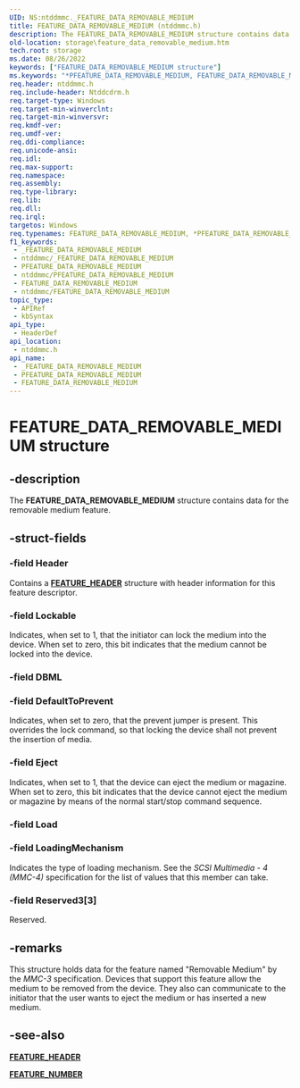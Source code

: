 ```yaml
---
UID: NS:ntddmmc._FEATURE_DATA_REMOVABLE_MEDIUM
title: FEATURE_DATA_REMOVABLE_MEDIUM (ntddmmc.h)
description: The FEATURE_DATA_REMOVABLE_MEDIUM structure contains data for the removable medium feature.
old-location: storage\feature_data_removable_medium.htm
tech.root: storage
ms.date: 08/26/2022
keywords: ["FEATURE_DATA_REMOVABLE_MEDIUM structure"]
ms.keywords: "*PFEATURE_DATA_REMOVABLE_MEDIUM, FEATURE_DATA_REMOVABLE_MEDIUM, FEATURE_DATA_REMOVABLE_MEDIUM structure [Storage Devices], PFEATURE_DATA_REMOVABLE_MEDIUM, PFEATURE_DATA_REMOVABLE_MEDIUM structure pointer [Storage Devices], _FEATURE_DATA_REMOVABLE_MEDIUM, ntddmmc/FEATURE_DATA_REMOVABLE_MEDIUM, ntddmmc/PFEATURE_DATA_REMOVABLE_MEDIUM, storage.feature_data_removable_medium, structs-CD-ROM_f9ce701e-11b7-478e-969e-c2744477d348.xml"
req.header: ntddmmc.h
req.include-header: Ntddcdrm.h
req.target-type: Windows
req.target-min-winverclnt: 
req.target-min-winversvr: 
req.kmdf-ver: 
req.umdf-ver: 
req.ddi-compliance: 
req.unicode-ansi: 
req.idl: 
req.max-support: 
req.namespace: 
req.assembly: 
req.type-library: 
req.lib: 
req.dll: 
req.irql: 
targetos: Windows
req.typenames: FEATURE_DATA_REMOVABLE_MEDIUM, *PFEATURE_DATA_REMOVABLE_MEDIUM
f1_keywords:
 - _FEATURE_DATA_REMOVABLE_MEDIUM
 - ntddmmc/_FEATURE_DATA_REMOVABLE_MEDIUM
 - PFEATURE_DATA_REMOVABLE_MEDIUM
 - ntddmmc/PFEATURE_DATA_REMOVABLE_MEDIUM
 - FEATURE_DATA_REMOVABLE_MEDIUM
 - ntddmmc/FEATURE_DATA_REMOVABLE_MEDIUM
topic_type:
 - APIRef
 - kbSyntax
api_type:
 - HeaderDef
api_location:
 - ntddmmc.h
api_name:
 - _FEATURE_DATA_REMOVABLE_MEDIUM
 - PFEATURE_DATA_REMOVABLE_MEDIUM
 - FEATURE_DATA_REMOVABLE_MEDIUM
---
```


# FEATURE_DATA_REMOVABLE_MEDIUM structure

## -description

The **FEATURE_DATA_REMOVABLE_MEDIUM** structure contains data for the removable medium feature.

## -struct-fields

### -field Header

Contains a [**FEATURE_HEADER**](ns-ntddmmc-_feature_header.md) structure with header information for this feature descriptor.

### -field Lockable

Indicates, when set to 1, that the initiator can lock the medium into the device. When set to zero, this bit indicates that the medium cannot be locked into the device.

### -field DBML

### -field DefaultToPrevent

Indicates, when set to zero, that the prevent jumper is present. This overrides the lock command, so that locking the device shall not prevent the insertion of media.

### -field Eject

Indicates, when set to 1, that the device can eject the medium or magazine. When set to zero, this bit indicates that the device cannot eject the medium or magazine by means of the normal start/stop command sequence.

### -field Load

### -field LoadingMechanism

Indicates the type of loading mechanism. See the *SCSI Multimedia - 4 (MMC-4)* specification for the list of values that this member can take.

### -field Reserved3[3]

Reserved.

## -remarks

This structure holds data for the feature named "Removable Medium" by the *MMC-3* specification. Devices that support this feature allow the medium to be removed from the device. They also can communicate to the initiator that the user wants to eject the medium or has inserted a new medium.

## -see-also

[**FEATURE_HEADER**](ns-ntddmmc-_feature_header.md)

[**FEATURE_NUMBER**](ne-ntddmmc-_feature_number.md)
